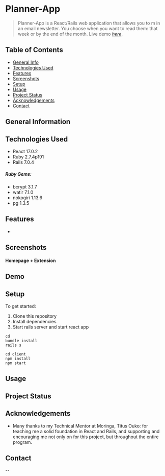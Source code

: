 # Planner-App

> Planner-App is a React/Rails web application that allows you to m in an email newsletter. You choose when you want to read them: that week or by the end of the month.
> Live demo [_here_]().

## Table of Contents

- [General Info](#general-information)
- [Technologies Used](#technologies-used)
- [Features](#features)
- [Screenshots](#screenshots)
- [Setup](#setup)
- [Usage](#usage)
- [Project Status](#project-status)
- [Acknowledgements](#acknowledgements)
- [Contact](#contact)

## General Information



## Technologies Used

- React 17.0.2
- Ruby 2.7.4p191
- Rails 7.0.4

##### Ruby Gems:

- bcrypt 3.1.7
- watir 7.1.0
- nokogiri 1.13.6
- pg 1.3.5

## Features

- 

## Screenshots

#### Homepage + Extension





## Demo


## Setup

To get started:

1. Clone this repository
2. Install dependencies
3. Start rails server and start react app

```
cd 
bundle install
rails s

cd client
npm install
npm start
```

## Usage




## Project Status


## Acknowledgements


- Many thanks to my Technical Mentor  at Moringa, Titus Ouko: for teaching me a solid foundation in React and Rails, and supporting and encouraging me not only on for this project, but throughout the entire  program.

## Contact


--
